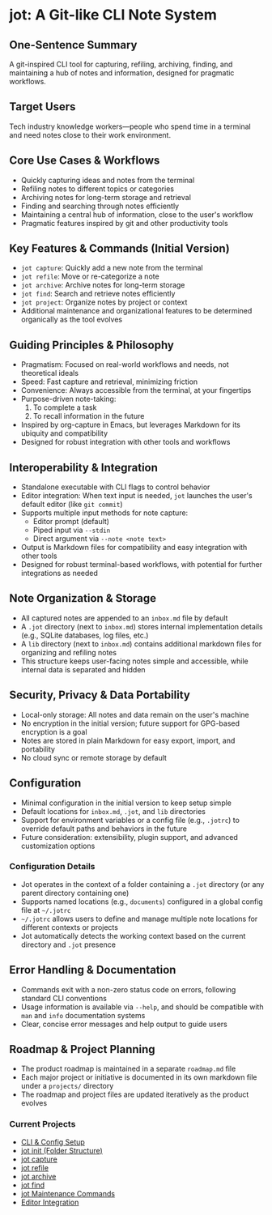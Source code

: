 # jot: A Git-like CLI Note System

## One-Sentence Summary
A git-inspired CLI tool for capturing, refiling, archiving, finding, and maintaining a hub of notes and information, designed for pragmatic workflows.

## Target Users
Tech industry knowledge workers—people who spend time in a terminal and need notes close to their work environment.

## Core Use Cases & Workflows
- Quickly capturing ideas and notes from the terminal
- Refiling notes to different topics or categories
- Archiving notes for long-term storage and retrieval
- Finding and searching through notes efficiently
- Maintaining a central hub of information, close to the user's workflow
- Pragmatic features inspired by git and other productivity tools

## Key Features & Commands (Initial Version)
- `jot capture`: Quickly add a new note from the terminal
- `jot refile`: Move or re-categorize a note
- `jot archive`: Archive notes for long-term storage
- `jot find`: Search and retrieve notes efficiently
- `jot project`: Organize notes by project or context
- Additional maintenance and organizational features to be determined organically as the tool evolves

## Guiding Principles & Philosophy
- Pragmatism: Focused on real-world workflows and needs, not theoretical ideals
- Speed: Fast capture and retrieval, minimizing friction
- Convenience: Always accessible from the terminal, at your fingertips
- Purpose-driven note-taking: 
  1. To complete a task
  2. To recall information in the future
- Inspired by org-capture in Emacs, but leverages Markdown for its ubiquity and compatibility
- Designed for robust integration with other tools and workflows

## Interoperability & Integration
- Standalone executable with CLI flags to control behavior
- Editor integration: When text input is needed, `jot` launches the user's default editor (like `git commit`)
- Supports multiple input methods for note capture:
  - Editor prompt (default)
  - Piped input via `--stdin`
  - Direct argument via `--note <note text>`
- Output is Markdown files for compatibility and easy integration with other tools
- Designed for robust terminal-based workflows, with potential for further integrations as needed

## Note Organization & Storage
- All captured notes are appended to an `inbox.md` file by default
- A `.jot` directory (next to `inbox.md`) stores internal implementation details (e.g., SQLite databases, log files, etc.)
- A `lib` directory (next to `inbox.md`) contains additional markdown files for organizing and refiling notes
- This structure keeps user-facing notes simple and accessible, while internal data is separated and hidden

## Security, Privacy & Data Portability
- Local-only storage: All notes and data remain on the user's machine
- No encryption in the initial version; future support for GPG-based encryption is a goal
- Notes are stored in plain Markdown for easy export, import, and portability
- No cloud sync or remote storage by default

## Configuration
- Minimal configuration in the initial version to keep setup simple
- Default locations for `inbox.md`, `.jot`, and `lib` directories
- Support for environment variables or a config file (e.g., `.jotrc`) to override default paths and behaviors in the future
- Future consideration: extensibility, plugin support, and advanced customization options

### Configuration Details
- Jot operates in the context of a folder containing a `.jot` directory (or any parent directory containing one)
- Supports named locations (e.g., `documents`) configured in a global config file at `~/.jotrc`
- `~/.jotrc` allows users to define and manage multiple note locations for different contexts or projects
- Jot automatically detects the working context based on the current directory and `.jot` presence

## Error Handling & Documentation
- Commands exit with a non-zero status code on errors, following standard CLI conventions
- Usage information is available via `--help`, and should be compatible with `man` and `info` documentation systems
- Clear, concise error messages and help output to guide users

## Roadmap & Project Planning
- The product roadmap is maintained in a separate `roadmap.md` file
- Each major project or initiative is documented in its own markdown file under a `projects/` directory
- The roadmap and project files are updated iteratively as the product evolves

### Current Projects
- [CLI & Config Setup](projects/cli_and_config_setup.md)
- [jot init (Folder Structure)](projects/jot_init.md)
- [jot capture](projects/jot_capture.md)
- [jot refile](projects/jot_refile.md)
- [jot archive](projects/jot_archive.md)
- [jot find](projects/jot_find.md)
- [jot Maintenance Commands](projects/jot_maintenance.md)
- [Editor Integration](projects/editor_integration.md)
